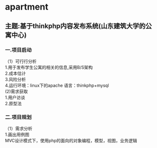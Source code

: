 # apartment
主题:基于thinkphp内容发布系统(山东建筑大学的公寓中心)
----
### 一.项目启动
（1）可行行分析<br/>
 1.用于发布学生公寓的相关的信息,采用B/S架构<br/>
 2.成本估计<br/>
 3.风险分析<br/>
 4.运行环境：linux下的apache 语言：thinkphp+mysql<br/>
 (2)需求获取<br/>
 1.用户访谈<br/>
 2.原型法<br/>
### 二.项目规划
（1）需求分析<br/>
 1.画出用例图<br/>
MVC设计模式下，使用php的面向的对象编程，模型，视图，业务逻辑<br/>
